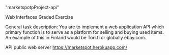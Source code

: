 "marketspotpProject-api" 

Web Interfaces Graded Exercise

General task description:
You are to implement a web application API which primary function is to serve as a platform for selling and buying used items. An example of this in Finland would be Tori.fi or globally ebay.com.

API public web server
https://marketspot.herokuapp.com/
